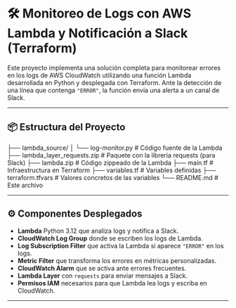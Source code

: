 # 🛠️ Monitoreo de Logs con AWS Lambda y Notificación a Slack (Terraform)

Este proyecto implementa una solución completa para monitorear errores en los logs de AWS CloudWatch utilizando una función Lambda desarrollada en Python y desplegada con Terraform. Ante la detección de una línea que contenga `"ERROR"`, la función envía una alerta a un canal de Slack.

---

## 📦 Estructura del Proyecto

├── lambda_source/
│ └── log-monitor.py # Código fuente de la Lambda
├── lambda_layer_requests.zip # Paquete con la librería requests (para Slack)
├── lambda.zip # Código zippeado de la Lambda
├── main.tf # Infraestructura en Terraform
├── variables.tf # Variables definidas
├── terraform.tfvars # Valores concretos de las variables
└── README.md # Este archivo


---

## ⚙️ Componentes Desplegados

- **Lambda** Python 3.12 que analiza logs y notifica a Slack.
- **CloudWatch Log Group** donde se escriben los logs de Lambda.
- **Log Subscription Filter** que activa la Lambda si aparece `"ERROR"` en los logs.
- **Metric Filter** que transforma los errores en métricas personalizadas.
- **CloudWatch Alarm** que se activa ante errores frecuentes.
- **Lambda Layer** con `requests` para enviar mensajes a Slack.
- **Permisos IAM** necesarios para que Lambda lea logs y escriba en CloudWatch.

---
